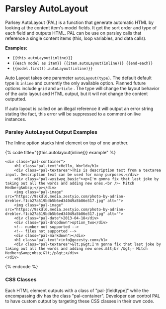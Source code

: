 # Parsley AutoLayout

Parlsey AutoLayout  \(PAL\) is a function that generate automatic HTML by looking at the content item's model fields. It get the sort order and type of each field and outputs HTML. PAL can be use on parsley calls that reference a single content items \(this, loop variables, and data calls\). 

**Examples:**

* `{{this.autoLayout(inline)}}`
* `{{each model as item}} {{item.autoLayout(inline)}} {{end-each}}`
* `{{model.first().autoLayout(inline)}}`

Auto Layout takes one parameter `autoLayout(type)`. The default default type is `inline` and currently the only available option. Planned future options include `grid` and `article` . The type will change the layout behavior of the auto layout and HTML output, but it will not change the content outputted.

If auto layout is called on an illegal reference it will output an error string stating the fact, this error will be suppressed to a comment on live instances.

### Parsley AutoLayout Output Examples

The Inline option stacks html element on top of one another.

{% code title="{{this.autolayout\(inline\)}} example" %}
```markup
<div class="pal-container">
    <h1 class="pal-text">Hello, World</h1>
    <div class="pal-textarea">This is description text from a textarea input. Description text can be used for many purposes.</div>
    <div class="pal-wysiwyg_basic"><p>I'm gonna fix that last joke by taking out all the words and adding new ones.<br />- Mitch Hedberg&nbsp;</p></div>
    <img class="pal-image" src="https://9skdl6.media.zestyio.com/photo-by-adrian-drebler.f1cb27a519bdb5b6ed34049a5b86e317.jpg" alt="">
    <img class="pal-image" src="https://9skdl6.media.zestyio.com/photo-by-adrian-drebler.f1cb27a519bdb5b6ed34049a5b86e317.jpg" alt="">
    <div class="pal-date">2013-04-18</div>
    <div class="pal-dropdown">option_two</div>
    <!-- number not supported -->
    <!-- files not supported -->
    <div class="pal-markdown"></div>
    <h1 class="pal-text">info@gozesty.com</h1>
    <div class="pal-textarea">&lt;p&gt;I'm gonna fix that last joke by taking out all the words and adding new ones.&lt;br /&gt;- Mitch Hedberg&amp;nbsp;&lt;/p&gt;</div>
</div>
```
{% endcode %}

### CSS Classes

Each HTML element outputs with a class of "pal-\[fieldtype\]" while the encompassing div has the class "pal-container". Developer can control PAL to have custom output by targeting these CSS classes in their own code.

